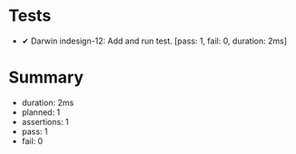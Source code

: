 # Tests

- ✔ Darwin indesign-12: Add and run test. [pass: 1, fail: 0, duration: 2ms]

# Summary

- duration: 2ms
- planned: 1
- assertions: 1
- pass: 1
- fail: 0

